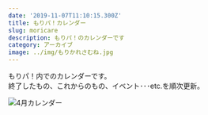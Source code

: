 ```yaml
---
date: '2019-11-07T11:10:15.300Z'
title: もりパ！カレンダー
slug: moricare
description: もりパ！のカレンダーです
category: アーカイブ
image: ../img/もりかれさむね.jpg
---
```

もりパ！内でのカレンダーです。\
終了したもの、これからのもの、イベント･･･etc.を順次更新。

![](/img/中身あり　4月もりぱカレンダー.jpg "4月カレンダー")
